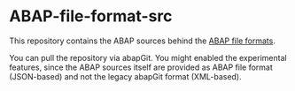 # ABAP-file-format-src
This repository contains the ABAP sources behind the [ABAP file formats](https://github.com/SAP/abap-file-formats).

You can pull the repository via abapGit.
You might enabled the experimental features, since the ABAP sources itself are provided as ABAP file format (JSON-based) and not the legacy abapGit format (XML-based).

